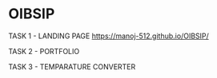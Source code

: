 # OIBSIP

TASK 1 - LANDING PAGE
  https://manoj-512.github.io/OIBSIP/

TASK 2 - PORTFOLIO

TASK 3 - TEMPARATURE CONVERTER
